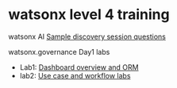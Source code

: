 # watsonx level 4 training
watsonx AI [Sample discovery session questions](Sample_Discovery_Session_Questions.docx)

watsonx.governance Day1 labs
- Lab1:  [Dashboard overview and ORM](lab1_watsonx.gov_overview_orm.zip)
- lab2: [Use case and workflow labs](lab2_watsonx.gov_usecase_workflows.zip)
